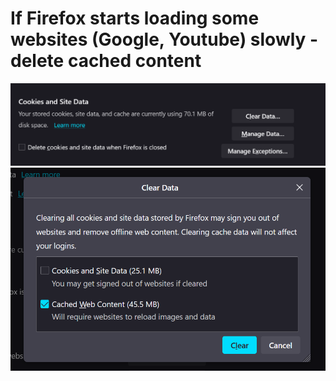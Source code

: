 # If Firefox starts loading some websites (Google, Youtube) slowly - delete cached content
<img src="./step-1-cache.png">
<img src="./step-2-cache.png">